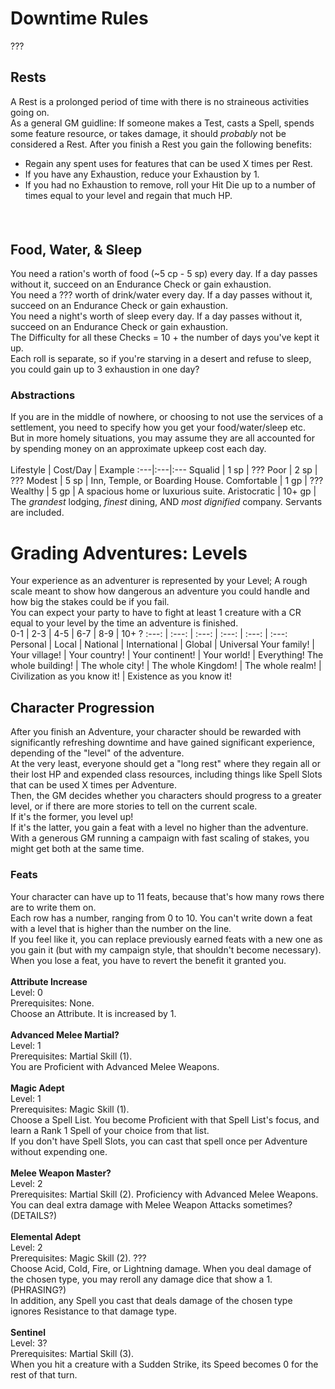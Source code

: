 # Downtime Rules 
???

## Rests
A Rest is a prolonged period of time with there is no straineous activities going on. <br>
As a general GM guidline: If someone makes a Test, casts a Spell, spends some feature resource, or takes damage, it should *probably* not be considered a Rest.
After you finish a Rest you gain the following benefits: <br>
+ Regain any spent uses for features that can be used X times per Rest.
+ If you have any Exhaustion, reduce your Exhaustion by 1. <br>
+ If you had no Exhaustion to remove, roll your Hit Die up to a number of times equal to your level and regain that much HP. <br>
#### <br>

## Food, Water, & Sleep
You need a ration's worth of food (~5 cp - 5 sp) every day. If a day passes without it, succeed on an Endurance Check or gain exhaustion. <br>
You need a ??? worth of drink/water every day. If a day passes without it, succeed on an Endurance Check or gain exhaustion. <br>
You need a night's worth of sleep every day. If a day passes without it, succeed on an Endurance Check or gain exhaustion. <br>
The Difficulty for all these Checks = 10 + the number of days you've kept it up. <br>
Each roll is separate, so if you're starving in a desert and refuse to sleep, you could gain up to 3 exhaustion in one day?

### Abstractions
If you are in the middle of nowhere, or choosing to not use the services of a settlement, you need to specify how you get your food/water/sleep etc. <br>
But in more homely situations, you may assume they are all accounted for by spending money on an approximate upkeep cost each day. <br>
<br>
Lifestyle | Cost/Day | Example
:---|:---|:---
Squalid | 1 sp | ??? 
Poor | 2 sp | ???
Modest | 5 sp | Inn, Temple, or Boarding House.
Comfortable | 1 gp | ???
Wealthy | 5 gp | A spacious home or luxurious suite.
Aristocratic | 10+ gp | The *grandest* lodging, *finest* dining, AND *most dignified* company. Servants are included.

# Grading Adventures: Levels
Your experience as an adventurer is represented by your Level; A rough scale meant to show how dangerous an adventure you could handle and how big the stakes could be if you fail. <br>
You can expect your party to have to fight at least 1 creature with a CR equal to your level by the time an adventure is finished. <br>
0-1 | 2-3 | 4-5 | 6-7 | 8-9 | 10+ ?
:---: | :---: | :---: | :---: | :---: | :---:
Personal | Local | National | International | Global | Universal
Your family! | Your village! | Your country! | Your continent! | Your world! | Everything!
The whole building! | The whole city! | The whole Kingdom! | The whole realm! | Civilization as you know it! | Existence as you know it!

## Character Progression
After you finish an Adventure, your character should be rewarded with significantly refreshing downtime and have gained significant experience, depending of the "level" of the adventure. <br>
At the very least, everyone should get a "long rest" where they regain all or their lost HP and expended class resources, including things like Spell Slots that can be used X times per Adventure. <br>
Then, the GM decides whether you characters should progress to a greater level, or if there are more stories to tell on the current scale. <br>
If it's the former, you level up! <br>
If it's the latter, you gain a feat with a level no higher than the adventure. <br>
With a generous GM running a campaign with fast scaling of stakes, you might get both at the same time.

### Feats
Your character can have up to 11 feats, because that's how many rows there are to write them on. <br>
Each row has a number, ranging from 0 to 10. You can't write down a feat with a level that is higher than the number on the line. <br>
If you feel like it, you can replace previously earned feats with a new one as you gain it (but with my campaign style, that shouldn't become necessary). When you lose a feat, you have to revert the benefit it granted you.
<br><br>
**Attribute Increase** <br>
Level: 0 <br>
Prerequisites: None. <br>
Choose an Attribute. It is increased by 1. <br>
<br>
**Advanced Melee Martial?** <br>
Level: 1 <br>
Prerequisites: Martial Skill (1). <br>
You are Proficient with Advanced Melee Weapons. <br>
<br>
**Magic Adept** <br>
Level: 1 <br>
Prerequisites: Magic Skill (1). <br>
Choose a Spell List. You become Proficient with that Spell List's focus, and learn a Rank 1 Spell of your choice from that list. <br>
If you don't have Spell Slots, you can cast that spell once per Adventure without expending one. <br>
<br>
**Melee Weapon Master?** <br>
Level: 2 <br>
Prerequisites: Martial Skill (2). Proficiency with Advanced Melee Weapons. <br>
You can deal extra damage with Melee Weapon Attacks sometimes? (DETAILS?) <br>
<br>
**Elemental Adept** <br>
Level: 2 <br>
Prerequisites: Magic Skill (2). ??? <br>
Choose Acid, Cold, Fire, or Lightning damage. When you deal damage of the chosen type, you may reroll any damage dice that show a 1. (PHRASING?) <br>
In addition, any Spell you cast that deals damage of the chosen type ignores Resistance to that damage type. <br>
<br>
**Sentinel** <br>
Level: 3? <br>
Prerequisites: Martial Skill (3). <br>
When you hit a creature with a Sudden Strike, its Speed becomes 0 for the rest of that turn.
